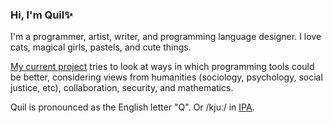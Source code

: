 ### Hi, I'm Quil✨

I'm a programmer, artist, writer, and programming language designer.
I love cats, magical girls, pastels, and cute things.

[My current project](https://github.com/origamitower/purr) tries to look at ways in which programming tools could be better,
considering views from humanities (sociology, psychology, social justice, etc),
collaboration, security, and mathematics.

Quil is pronounced as the English letter "Q". Or /kjuː/ in [IPA](https://en.wikipedia.org/wiki/International_Phonetic_Alphabet).
